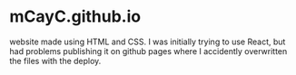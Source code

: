 # mCayC.github.io
website made using HTML and CSS.
I was initially trying to use React, but had problems publishing it on github pages where I accidently overwritten the files with the deploy.

